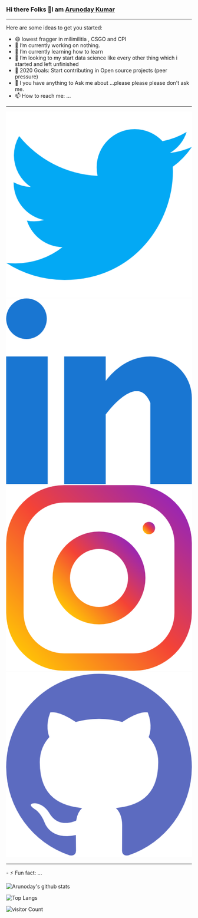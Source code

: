 ### Hi there Folks 👋I am [Arunoday Kumar](https://nirala69.github.io/sample/)
<hr>


Here are some ideas to get you started:
- 😄 lowest fragger in milimilitia , CSGO and CPI
- 🔭 I’m currently working on nothing.
- 🌱 I’m currently learning how to learn
- 👯 I’m looking to my start data science like every other thing which i started and left unfinished 
- 🥅 2020 Goals: Start contributing in Open source projects (peer pressure)
- 💬 I you have anything to Ask me about ...please please please don't ask me.
- 📫 How to reach me: ...

<hr>
<p align="center">
    <a href="" alt="Twitter"><img src="twitter.png"></a>
    <a href="" alt="Linkedin"><img src="linkedin.png"></a>
    <a href="" alt="Instagram"><img src="instagram.png"></a>
    <a href="" alt="GitHub"><img src="github.png"></a>
   

  </p>

<hr>
- ⚡ Fun fact: ...


![Arunoday's github stats](https://github-readme-stats.vercel.app/api?username=nirala69&show_icons=true&theme=radical)

![Top Langs](https://github-readme-stats.vercel.app/api/top-langs/?username=nirala69)

![visitor Count](https://visitor-badge.laobi.icu/badge?page_id=nirala69.nirala69)



